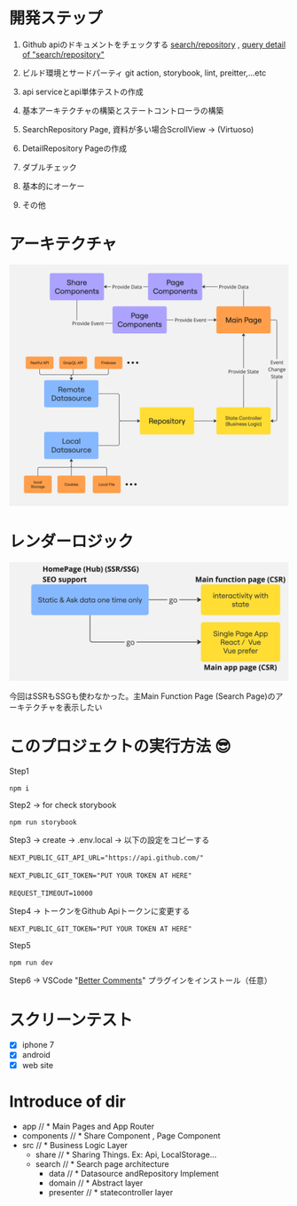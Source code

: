 # 開発ステップ

1. Github apiのドキュメントをチェックする
   [search/repository](https://docs.github.com/en/rest/search/search?apiVersion=2022-11-28#search-repositories)
   ,
   [query detail of "search/repository"](https://docs.github.com/en/search-github/searching-on-github/searching-for-repositories)

2. ビルド環境とサードパーティ git action, storybook, lint, preitter,...etc
3. api serviceとapi単体テストの作成
4. 基本アーキテクチャの構築とステートコントローラの構築
5. SearchRepository Page, 資料が多い場合ScrollView -> (Virtuoso)
6. DetailRepository Pageの作成
7. ダブルチェック
8. 基本的にオーケー
9. その他

# アーキテクチャ

![Arch Image](/docs/architecture.jpg)

# レンダーロジック

![Arch Image](/docs/render-logic.jpg)

今回はSSRもSSGも使わなかった。主Main Function Page (Search Page)のアーキテクチャを表示したい

# このプロジェクトの実行方法 :sunglasses:

Step1

```
npm i
```

Step2 -> for check storybook

```
npm run storybook
```

Step3 -> create -> .env.local -> 以下の設定をコピーする

```
NEXT_PUBLIC_GIT_API_URL="https://api.github.com/"

NEXT_PUBLIC_GIT_TOKEN="PUT YOUR TOKEN AT HERE"

REQUEST_TIMEOUT=10000
```

Step4 -> トークンをGithub Apiトークンに変更する

```
NEXT_PUBLIC_GIT_TOKEN="PUT YOUR TOKEN AT HERE"
```

Step5

```
npm run dev
```
Step6 -> VSCode "[Better Comments](https://github.com/aaron-bond/better-comments)" プラグインをインストール（任意）


# スクリーンテスト

 - [x] iphone 7
 - [x] android
 - [x] web site

# Introduce of dir
- app // \* Main Pages and App Router
- components // \* Share Component , Page Component
- src // \* Business Logic Layer
	- share // \* Sharing Things. Ex: Api, LocalStorage...
	- search // \* Search page architecture
		- data // \* Datasource andRepository Implement
		- domain // \* Abstract layer
		- presenter // \*  statecontroller layer